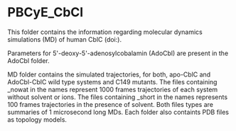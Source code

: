 # PBCyE_CbCl

This folder contains the information regarding molecular dynamics simulations (MD) of human CblC (doi:).

Parameters for 5'-deoxy-5'-adenosylcobalamin (AdoCbl) are present in the AdoCbl folder. 

MD folder contains the simulated trajectories, for both, apo-CblC and AdoCbl-CblC wild type systems and C149 mutants. The files containing _nowat in the names represent 1000 frames trajectories of each system without solvent or ions. The files containing _short in the names represents 100 frames trajectories in the presence of solvent. Both files types are summaries of 1 microsecond long MDs. Each folder also containts PDB files as topology models.
